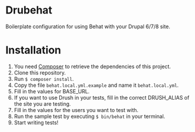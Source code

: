 Drubehat
========
Boilerplate configuration for using Behat with your Drupal 6/7/8 site.

Installation
========
1. You need [Composer](https://getcomposer.org/) to retrieve the dependencies of this project. 
2. Clone this repository.
3. Run ```$ composer install```.
4. Copy the file `behat.local.yml.example` and name it `behat.local.yml`.
5. Fill in the values for BASE_URL.
6. If you want to use Drush in your tests, fill in the correct DRUSH_ALIAS of the site you are testing.
7. Fill in the values for the users you want to test with.
8. Run the sample test by executing `$ bin/behat` in your terminal.
9. Start writing tests!
